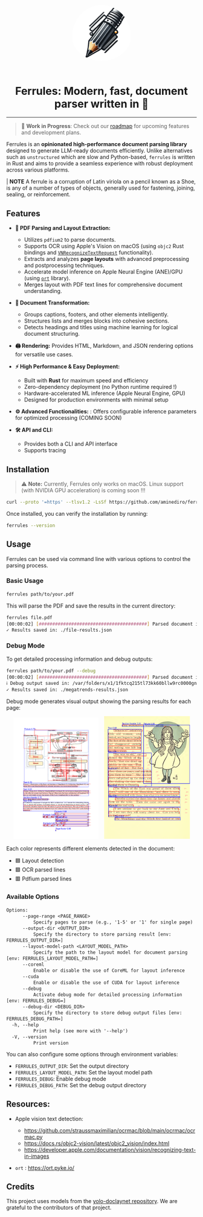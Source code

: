 <div align="center">
    <img src="./imgs/ferrules-logo.png" alt="Ferrules-logo" width="31%"  style="border-radius: 50%; padding-bottom: 20px"/>
</div>

<div align="center">
<h1> Ferrules:  Modern, fast, document parser written in 🦀 </h1>
</div>

---

> 🚧 **Work in Progress**: Check out our [roadmap](./ROADMAP.md) for upcoming features and development plans.

Ferrules is an **opinionated high-performance document parsing library** designed to generate LLM-ready documents efficiently.
Unlike alternatives such as `unstructured` which are slow and Python-based, `ferrules` is written in Rust and aims to provide a seamless experience with robust deployment across various platforms.

| **NOTE** A ferrule is a corruption of Latin viriola on a pencil known as a Shoe, is any of a number of types of objects, generally used for fastening, joining, sealing, or reinforcement.

## Features

- **📄 PDF Parsing and Layout Extraction:**

  - Utilizes `pdfium2` to parse documents.
  - Supports OCR using Apple's Vision on macOS (using `objc2` Rust bindings and [`VNRecognizeTextRequest`](https://developer.apple.com/documentation/vision/vnrecognizetextrequest) functionality).
  - Extracts and analyzes **page layouts** with advanced preprocessing and postprocessing techniques.
  - Accelerate model inference on Apple Neural Engine (ANE)/GPU (using [`ort`](https://ort.pyke.io/) library).
  - Merges layout with PDF text lines for comprehensive document understanding.

- **🔄 Document Transformation:**

  - Groups captions, footers, and other elements intelligently.
  - Structures lists and merges blocks into cohesive sections.
  - Detects headings and titles using machine learning for logical document structuring.

- **🖨️ Rendering:** Provides HTML, Markdown, and JSON rendering options for versatile use cases.

- **⚡ High Performance & Easy Deployment:**

  - Built with **Rust** for maximum speed and efficiency
  - Zero-dependency deployment (no Python runtime required !)
  - Hardware-accelerated ML inference (Apple Neural Engine, GPU)
  - Designed for production environments with minimal setup

- **⚙️ Advanced Functionalities:** : Offers configurable inference parameters for optimized processing (COMING SOON)

- **🛠️ API and CLI:**

  - Provides both a CLI and API interface
  - Supports tracing

## Installation

> ⚠️ **Note:** Currently, Ferrules only works on macOS. Linux support (with NVIDIA GPU acceleration) is coming soon !!!

```sh
curl --proto '=https' --tlsv1.2 -LsSf https://github.com/aminediro/ferrules/releases/download/v0.1.0/ferrules-installer.sh | sh
```

Once installed, you can verify the installation by running:

```sh
ferrules --version
```

## Usage

Ferrules can be used via command line with various options to control the parsing process.

### Basic Usage

```sh
ferrules path/to/your.pdf
```

This will parse the PDF and save the results in the current directory:

```sh
ferrules file.pdf
[00:00:02] [########################################] Parsed document in 108ms
✓ Results saved in: ./file-results.json
```

### Debug Mode

To get detailed processing information and debug outputs:

```sh
ferrules path/to/your.pdf --debug
[00:00:02] [########################################] Parsed document in 257ms
ℹ Debug output saved in: /var/folders/x1/1fktcq215tl73kk60bllw9rc0000gn/T/ferrules-XXXX
✓ Results saved in: ./megatrends-results.json
```

Debug mode generates visual output showing the parsing results for each page:

<div align="center">
    <img src="./imgs/deep_seek_page.png" alt="Debug Page 1" width="45%" style="margin-right: 2%"/>
    <img src="./imgs/wizardoz_page.png" alt="Wizard of Oz, Scanned" width="45%"/>
</div>

Each color represents different elements detected in the document:

- 🟦 Layout detection
- 🟩 OCR parsed lines
- 🟥 Pdfium parsed lines

### Available Options

```
Options:
      --page-range <PAGE_RANGE>
          Specify pages to parse (e.g., '1-5' or '1' for single page)
      --output-dir <OUTPUT_DIR>
          Specify the directory to store parsing result [env: FERRULES_OUTPUT_DIR=]
      --layout-model-path <LAYOUT_MODEL_PATH>
          Specify the path to the layout model for document parsing [env: FERRULES_LAYOUT_MODEL_PATH=]
      --coreml
          Enable or disable the use of CoreML for layout inference
      --cuda
          Enable or disable the use of CUDA for layout inference
      --debug
          Activate debug mode for detailed processing information [env: FERRULES_DEBUG=]
      --debug-dir <DEBUG_DIR>
          Specify the directory to store debug output files [env: FERRULES_DEBUG_PATH=]
  -h, --help
          Print help (see more with '--help')
  -V, --version
          Print version
```

You can also configure some options through environment variables:

- `FERRULES_OUTPUT_DIR`: Set the output directory
- `FERRULES_LAYOUT_MODEL_PATH`: Set the layout model path
- `FERRULES_DEBUG`: Enable debug mode
- `FERRULES_DEBUG_PATH`: Set the debug output directory

## Resources:

- Apple vision text detection:

  - https://github.com/straussmaximilian/ocrmac/blob/main/ocrmac/ocrmac.py
  - https://docs.rs/objc2-vision/latest/objc2_vision/index.html
  - https://developer.apple.com/documentation/vision/recognizing-text-in-images

- `ort` : https://ort.pyke.io/

## Credits

This project uses models from the [yolo-doclaynet repository](https://github.com/ppaanngggg/yolo-doclaynet). We are grateful to the contributors of that project.

